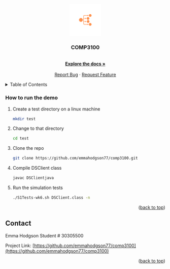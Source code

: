 <div id="top"></div>
<!-- PROJECT LOGO -->
<br />
<div align="center">
  <a href="https://github.com/emmahodgson77/comp3100">
    <img src="images/logo.png" alt="Logo" width="100" height="100">
  </a>

<h3 align="center">COMP3100</h3>

  <p align="center">
    <br />
    <a href="https://github.com/emmahodgson77/comp3100"><strong>Explore the docs »</strong></a>
    <br />
    <br />
    <a href="https://github.com/emmahodgson77/comp3100/issues">Report Bug</a>
    ·
    <a href="https://github.com/emmahodgson77/comp3100/issues">Request Feature</a>
  </p>
</div>



<!-- TABLE OF CONTENTS -->
<details>
  <summary>Table of Contents</summary>
  <ol>
    <li><a href="#installation">How To Run the Demo</a></li>
    <li><a href="#contact">Contact</a></li>
  </ol>
</details>


### How to run the demo
<div id="installation"></div>

1. Create a test directory on a linux machine
   ```sh
   mkdir test
   ```
2. Change to that directory
   ```sh
   cd test
   ```
3. Clone the repo
   ```sh
   git clone https://github.com/emmahodgson77/comp3100.git
   ```
4. Compile DSClient class
   ```sh
   javac DSClientjava
   ```
5. Run the simulation tests
   ```sh
   ./S1Tests-wk6.sh DSClient.class -n
   ```

<p align="right">(<a href="#top">back to top</a>)</p>





<!-- CONTACT -->
## Contact

<div id="contact"></div>
Emma Hodgson
Student # 30305500

Project Link: [https://github.com/emmahodgson77/comp3100](https://github.com/emmahodgson77/comp3100)

<p align="right">(<a href="#top">back to top</a>)</p>




<!-- MARKDOWN LINKS & IMAGES -->
<!-- https://www.markdownguide.org/basic-syntax/#reference-style-links -->
